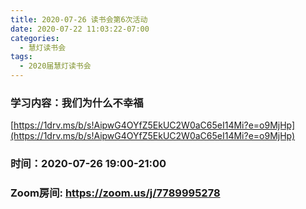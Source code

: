 ```yaml
---
title: 2020-07-26 读书会第6次活动
date: 2020-07-22 11:03:22-07:00
categories:
  - 慧灯读书会
tags:
  - 2020届慧灯读书会
---
```


### 学习内容：我们为什么不幸福 

[https://1drv.ms/b/s!AipwG4OYfZ5EkUC2W0aC65eI14Mi?e=o9MjHp](https://1drv.ms/b/s!AipwG4OYfZ5EkUC2W0aC65eI14Mi?e=o9MjHp)

### 时间：2020-07-26 19:00-21:00

### Zoom房间: <https://zoom.us/j/7789995278>

